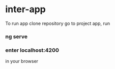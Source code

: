 # inter-app

To run app clone repository go to project app, run
### ng serve
### enter localhost:4200
in your browser